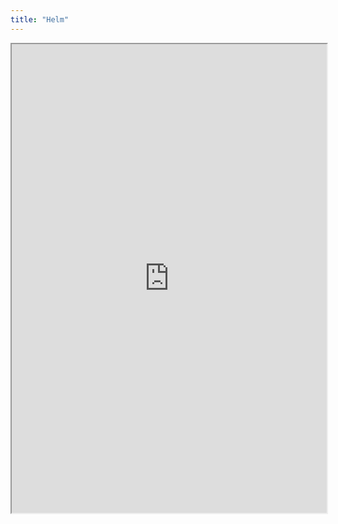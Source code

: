 ```yaml
---
title: "Helm"
---
```



<iframe height="750" width="100%" src="https://ewelton.github.io/ktest/wiki.html#Helm"></iframe>
